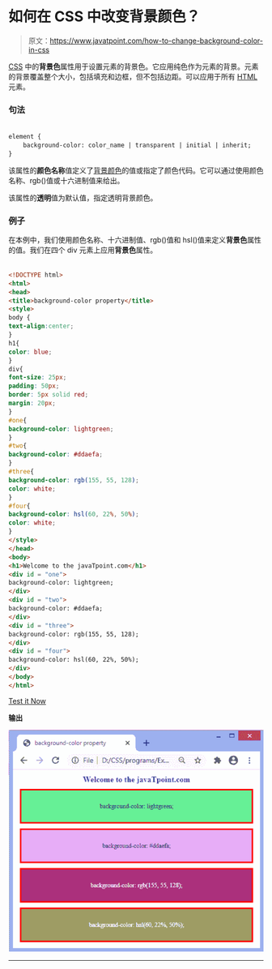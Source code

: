 # 如何在 CSS 中改变背景颜色？

> 原文：<https://www.javatpoint.com/how-to-change-background-color-in-css>

[CSS](https://www.javatpoint.com/css-tutorial) 中的**背景色**属性用于设置元素的背景色。它应用纯色作为元素的背景。元素的背景覆盖整个大小，包括填充和边框，但不包括边距。可以应用于所有 [HTML](https://www.javatpoint.com/html-tutorial) 元素。

### 句法

```html

element {  
    background-color: color_name | transparent | initial | inherit;  
}  

```

该属性的**颜色名称**值定义了[背景颜色](https://www.javatpoint.com/how-to-change-background-color-in-html)的值或指定了颜色代码。它可以通过使用颜色名称、rgb()值或十六进制值来给出。

该属性的**透明**值为默认值，指定透明背景颜色。

### 例子

在本例中，我们使用颜色名称、十六进制值、rgb()值和 hsl()值来定义**背景色**属性的值。我们在四个 div 元素上应用**背景色**属性。

```html

<!DOCTYPE html>
<html>
<head>
<title>background-color property</title>
<style>
body {
text-align:center;
}
h1{
color: blue;
}
div{
font-size: 25px;
padding: 50px;
border: 5px solid red;
margin: 20px;
}
#one{
background-color: lightgreen;
}
#two{
background-color: #ddaefa;
}
#three{
background-color: rgb(155, 55, 128);
color: white;
}
#four{
background-color: hsl(60, 22%, 50%);
color: white;
}
</style>
</head>
<body>
<h1>Welcome to the javaTpoint.com</h1>
<div id = "one">
background-color: lightgreen;
</div>
<div id = "two">
background-color: #ddaefa;
</div>
<div id = "three">
background-color: rgb(155, 55, 128);
</div>
<div id = "four">
background-color: hsl(60, 22%, 50%);
</div>
</body>
</html>

```

[Test it Now](https://www.javatpoint.com/oprweb/test.jsp?filename=how-to-change-background-color-in-css1)

**输出**

![How to change background color in CSS](img/e60c5e17bca483cf3fa10db0defec12c.png)

* * *